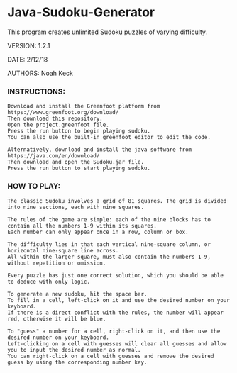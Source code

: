 # Java-Sudoku-Generator
This program creates unlimited Sudoku puzzles of varying difficulty.

VERSION: 1.2.1

DATE: 2/12/18

AUTHORS: Noah Keck

### INSTRUCTIONS:

    Download and install the Greenfoot platform from https://www.greenfoot.org/download/
    Then download this repository.
    Open the project.greenfoot file.
    Press the run button to begin playing sudoku.
    You can also use the built-in greenfoot editor to edit the code.
    
    Alternatively, download and install the java software from https://java.com/en/download/
    Then download and open the Sudoku.jar file.
    Press the run button to start playing sudoku.

### HOW TO PLAY:

    The classic Sudoku involves a grid of 81 squares. The grid is divided into nine sections, each with nine squares.

    The rules of the game are simple: each of the nine blocks has to contain all the numbers 1-9 within its squares. 
    Each number can only appear once in a row, column or box.

    The difficulty lies in that each vertical nine-square column, or horizontal nine-square line across.
    All within the larger square, must also contain the numbers 1-9, without repetition or omission.

    Every puzzle has just one correct solution, which you should be able to deduce with only logic.
    
    To generate a new sudoku, hit the space bar.
    To fill in a cell, left-click on it and use the desired number on your keyboard.
    If there is a direct conflict with the rules, the number will appear red, otherwise it will be blue.
    
    To "guess" a number for a cell, right-click on it, and then use the desired number on your keyboard.
    Left-clicking on a cell with guesses will clear all guesses and allow you to input the desired number as normal.
    You can right-click on a cell with guesses and remove the desired guess by using the corresponding number key.
